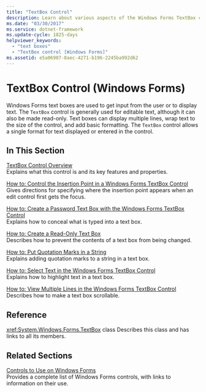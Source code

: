 ```yaml
---
title: "TextBox Control"
description: Learn about various aspects of the Windows Forms TextBox control including using it for editable text and making it read-only.
ms.date: "03/30/2017"
ms.service: dotnet-framework
ms.update-cycle: 1825-days
helpviewer_keywords:
  - "text boxes"
  - "TextBox control [Windows Forms]"
ms.assetid: e5a06987-8aec-4271-b196-2245ba992d62
---
```

# TextBox Control (Windows Forms)

Windows Forms text boxes are used to get input from the user or to display text. The `TextBox` control is generally used for editable text, although it can also be made read-only. Text boxes can display multiple lines, wrap text to the size of the control, and add basic formatting. The `TextBox` control allows a single format for text displayed or entered in the control.

## In This Section

[TextBox Control Overview](textbox-control-overview-windows-forms.md)\
Explains what this control is and its key features and properties.

[How to: Control the Insertion Point in a Windows Forms TextBox Control](how-to-control-the-insertion-point-in-a-windows-forms-textbox-control.md)\
Gives directions for specifying where the insertion point appears when an edit control first gets the focus.

[How to: Create a Password Text Box with the Windows Forms TextBox Control](how-to-create-a-password-text-box-with-the-windows-forms-textbox-control.md)\
Explains how to conceal what is typed into a text box.

[How to: Create a Read-Only Text Box](how-to-create-a-read-only-text-box-windows-forms.md)\
Describes how to prevent the contents of a text box from being changed.

[How to: Put Quotation Marks in a String](how-to-put-quotation-marks-in-a-string-windows-forms.md)\
Explains adding quotation marks to a string in a text box.

[How to: Select Text in the Windows Forms TextBox Control](how-to-select-text-in-the-windows-forms-textbox-control.md)\
Explains how to highlight text in a text box.

[How to: View Multiple Lines in the Windows Forms TextBox Control](how-to-view-multiple-lines-in-the-windows-forms-textbox-control.md)\
Describes how to make a text box scrollable.

## Reference

<xref:System.Windows.Forms.TextBox> class
Describes this class and has links to all its members.

## Related Sections

[Controls to Use on Windows Forms](controls-to-use-on-windows-forms.md)\
Provides a complete list of Windows Forms controls, with links to information on their use.

